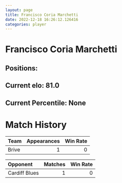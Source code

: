 ```yaml
---  
layout: page  
title: Francisco Coria Marchetti  
date: 2022-12-18 16:26:12.126416  
categories: player  
---
```

# Francisco Coria Marchetti

## Positions: 

## Current elo: 81.0

## Current Percentile: None

# Match History


| Team   |   Appearances |   Win Rate |
|:-------|--------------:|-----------:|
| Brive  |             1 |          0 |

| Opponent      |   Matches |   Win Rate |
|:--------------|----------:|-----------:|
| Cardiff Blues |         1 |          0 |